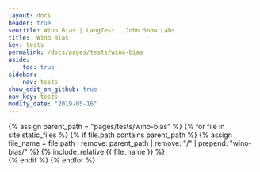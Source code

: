 ```yaml
---
layout: docs
header: true
seotitle: Wino Bias | LangTest | John Snow Labs
title:  Wino Bias 
key: tests
permalink: /docs/pages/tests/wino-bias
aside:
    toc: true
sidebar:
    nav: tests
show_edit_on_github: true
nav_key: tests
modify_date: "2019-05-16"
---
```


<div class="main-docs" markdown="1">

{% assign parent_path = "pages/tests/wino-bias" %}
{% for file in site.static_files %}
    {% if file.path contains parent_path %}
        {% assign file_name = file.path | remove:  parent_path | remove:  "/" | prepend: "wino-bias/" %}
        {% include_relative {{ file_name }} %}        
    {% endif %}
{% endfor %}

</div>